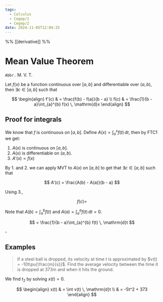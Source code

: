 ```yaml
---
tags:
  - Calculus
  - Cegep/1
  - Cegep/2
date: 2024-11-05T12:04:25
---
```


%% [[derivative]] %%

# Mean Value Theorem

`Abbr.` M. V. T.

Let $f(x)$ be a function continuous over $[a, b]$ and differentiable over $(a, b)$,
then $\exists c\in[a, b]$ such that

$$
\begin{align}
f'(c) & = \frac{f(b) - f(a)}{b - a} \\
f(c) & = \frac{1}{b - a}\int_{a}^{b} f(x) \, \mathrm{d}x
\end{align}
$$

## Proof for integrals

We know that $f$ is continuous on $[a, b]$.
Define $A(x) = \int_{a}^{x} f(t) \, \mathrm{d}t$, then by FTC1 we get:

1. $A(x)$ is continuous on $[a, b]$.
2. $A(x)$ is differentiable on $(a, b)$.
3. $A'(x) = f(x)$

By 1. and 2. we can apply MVT to $A(x)$ on $[a, b]$ to get that $\exists c\in[a, b]$ such that

$$
A'(c) = \frac{A(b) - A(a)}{b - a}
$$

Using 3.,

$$
f(c) =
$$

Note that $A(b) = \int_{a}^{b} f(t)$ and $A(a) = \int_{a}^{a} f(t) \, \mathrm{d}t = 0$.

$$
= \frac{1}{b - a}\int_{a}^{b} f(t) \, \mathrm{d}t
$$

$\square$

## Examples

> If a steel ball is dropped, its velocity at time $t$ is approximated by $v(t) = -10t\pu{\frac{m}{s}}$. Find the average velocity between the time it is dropped at 373m and when it hits the ground.

We find $t_2$ by solving $x(t) = 0$.

$$
\begin{align}
x(t) & = \int v(t) \, \mathrm{d}t \\
 & = -5t^2 + 373
\end{align}
$$
